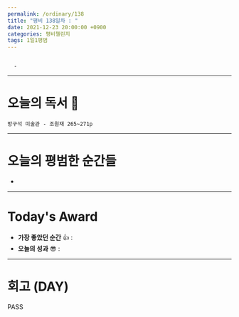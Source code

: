 ```yaml
---
permalink: /ordinary/138
title: "평비 138일차 : "
date: 2021-12-23 20:00:00 +0900
categories: 평비챌린지
tags: 1일1평범
---
```

```

  - 
```

---
# 오늘의 독서 📕
`방구석 미술관 - 조원재 265~271p`  

---
# 오늘의 평범한 순간들
- 

---
# Today's Award
- **가장 좋았던 순간** 👍 : 
- **오늘의 성과** 😎 : 
---
# 회고 (DAY)
PASS